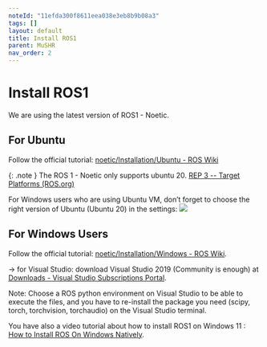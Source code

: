 ```yaml
---
noteId: "11efda300f8611eea038e3eb8b9b08a3"
tags: []
layout: default
title: Install ROS1
parent: MuSHR
nav_order: 2
---
```


# Install ROS1
We are using the latest version of ROS1 - Noetic.

## For Ubuntu
Follow the official tutorial: [noetic/Installation/Ubuntu - ROS Wiki](http://wiki.ros.org/noetic/Installation/Ubuntu)

{: .note }
The ROS 1 - Noetic only supports ubuntu 20. [REP 3 -- Target Platforms (ROS.org)](https://www.ros.org/reps/rep-0003.html#noetic-ninjemys-may-2020-may-2025) 

For Windows users who are using Ubuntu VM, don’t forget to choose the right version of Ubuntu (Ubuntu 20) in the settings:
![](../assets/images/windows_ubuntu_vm.png)

## For Windows Users
Follow the official tutorial: [noetic/Installation/Windows - ROS Wiki](http://wiki.ros.org/noetic/Installation/Windows). 

-> for Visual Studio: download Visual Studio 2019 (Community is enough) at [Downloads - Visual Studio Subscriptions Portal](https://my.visualstudio.com/Downloads?q=Visual%20Studio%202019).

Note: Choose a ROS python environment on Visual Studio to be able to execute the files, and you have to re-install the package you need (scipy, torch, torchvision, torchaudio) on the Visual Studio terminal.

You have also a video tutorial about how to install ROS1 on Windows 11 : [How to Install ROS On Windows Natively](https://www.youtube.com/watch?v=mO_ilabG63I&ab_channel=SvenzvaRobotics).
